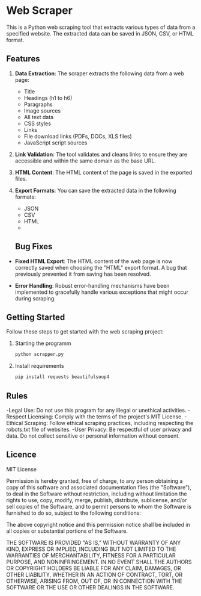 # Web Scraper

This is a Python web scraping tool that extracts various types of data from a specified website. The extracted data can be saved in JSON, CSV, or HTML format.

## Features

1. **Data Extraction**: The scraper extracts the following data from a web page:
   - Title
   - Headings (h1 to h6)
   - Paragraphs
   - Image sources
   - All text data
   - CSS styles
   - Links
   - File download links (PDFs, DOCs, XLS files)
   - JavaScript script sources

2. **Link Validation**: The tool validates and cleans links to ensure they are accessible and within the same domain as the base URL.

3. **HTML Content**: The HTML content of the page is saved in the exported files.

4. **Export Formats**: You can save the extracted data in the following formats:
   - JSON
   - CSV
   - HTML
   -

    ## Bug Fixes

- **Fixed HTML Export**: The HTML content of the web page is now correctly saved when choosing the "HTML" export format. A bug that previously prevented it from saving has been resolved.

- **Error Handling**: Robust error-handling mechanisms have been implemented to gracefully handle various exceptions that might occur during scraping.


## Getting Started

Follow these steps to get started with the web scraping project:

1. Starting the programm

   ```bash
   python scrapper.py

2. Install requirements
   
   ```bash
   pip install requests beautifulsoup4

## Rules

-Legal Use: Do not use this program for any illegal or unethical activities.
-Respect Licensing: Comply with the terms of the project's MIT License.
-Ethical Scraping: Follow ethical scraping practices, including respecting the robots.txt file of websites.
-User Privacy: Be respectful of user privacy and data. Do not collect sensitive or personal information without consent.


## Licence
MIT License

Permission is hereby granted, free of charge, to any person obtaining a copy
of this software and associated documentation files (the "Software"), to deal
in the Software without restriction, including without limitation the rights
to use, copy, modify, merge, publish, distribute, sublicense, and/or sell
copies of the Software, and to permit persons to whom the Software is
furnished to do so, subject to the following conditions:

The above copyright notice and this permission notice shall be included in all
copies or substantial portions of the Software.

THE SOFTWARE IS PROVIDED "AS IS," WITHOUT WARRANTY OF ANY KIND, EXPRESS OR
IMPLIED, INCLUDING BUT NOT LIMITED TO THE WARRANTIES OF MERCHANTABILITY,
FITNESS FOR A PARTICULAR PURPOSE, AND NONINFRINGEMENT. IN NO EVENT SHALL THE
AUTHORS OR COPYRIGHT HOLDERS BE LIABLE FOR ANY CLAIM, DAMAGES, OR OTHER
LIABILITY, WHETHER IN AN ACTION OF CONTRACT, TORT, OR OTHERWISE, ARISING FROM,
OUT OF, OR IN CONNECTION WITH THE SOFTWARE OR THE USE OR OTHER DEALINGS IN THE
SOFTWARE.


